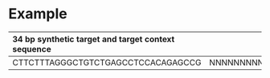 # Example 
| 34 bp synthetic target and target context sequence | RRBS | DNase | label |
|:-------|:----:|:-------:|-------:|
| CTTCTTTAGGGCTGTCTGAGCCTCCACAGAGCCG | NNNNNNNNNNNNNNNNNNNNNNNNNNNNNNNNNN | AAAAAAAAAAAAAAAAAAAAAAAAAAAAAAAAAA | 1.0 |
